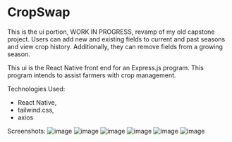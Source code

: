 # CropSwap

This is the ui portion, WORK IN PROGRESS, revamp of my old capstone project. Users can add new and existing fields to current and past seasons and view crop history. Additionally, they can remove fields from a growing season.

This ui is the React Native front end for an Express.js program. This program intends to assist farmers with crop management.

Technologies Used: 
- React Native,
- tailwind.css,
- axios


Screenshots: 
![image](https://github.com/user-attachments/assets/e38f7186-0086-4492-808d-f2a8f3cd427e)
![image](https://github.com/user-attachments/assets/9d8bda2c-30b5-4d52-9210-71f7b892a5e4)
![image](https://github.com/user-attachments/assets/32a072b0-48bb-4e84-9819-d3220cd9c798)
![image](https://github.com/user-attachments/assets/55d3e662-bc38-47f7-948e-6bd4d9234722)
![image](https://github.com/user-attachments/assets/72eb7015-044b-4b6a-8cb2-0cbba855385b)
![image](https://github.com/user-attachments/assets/0f77f554-6f92-473f-a8a3-2274737abf1f)

